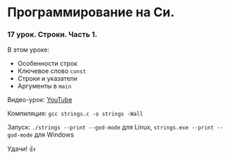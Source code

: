 # Программирование на Си.

### 17 урок. Строки. Часть 1.

В этом уроке:

* Особенности строк
* Ключевое слово `const`
* Cтроки и указатели
* Аргументы в `main`

Видео-урок: [YouTube](https://www.youtube.com/watch?v=uDOMlyu3mBQ)

Компиляция: `gcc strings.c -o strings -Wall`

Запуск: `./strings --print --god-mode` для Linux, `strings.exe --print --god-mode` для Windows

Удачи! :+1: